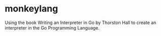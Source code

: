 # monkeylang
Using the book Writing an Interpreter in Go by Thorston Hall to create an interpreter in the Go Programming Language.
